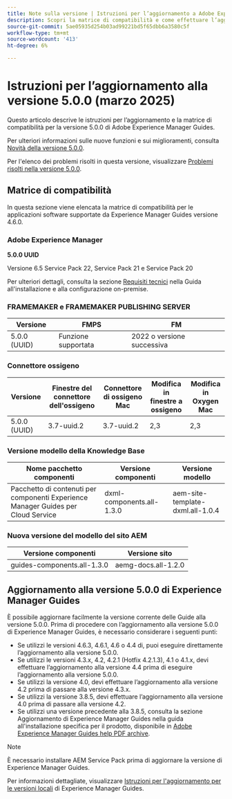 ```yaml
---
title: Note sulla versione | Istruzioni per l’aggiornamento a Adobe Experience Manager Guides versione 5.0.0
description: Scopri la matrice di compatibilità e come effettuare l’aggiornamento alla versione 5.0.0 di Adobe Experience Manager Guides.
source-git-commit: 5ae05935d254b03ad99221bd5f65dbb6a3580c5f
workflow-type: tm+mt
source-wordcount: '413'
ht-degree: 6%

---
```


# Istruzioni per l’aggiornamento alla versione 5.0.0 (marzo 2025)

Questo articolo descrive le istruzioni per l’aggiornamento e la matrice di compatibilità per la versione 5.0.0 di Adobe Experience Manager Guides.

Per ulteriori informazioni sulle nuove funzioni e sui miglioramenti, consulta [Novità della versione 5.0.0](../release-info/whats-new-5-0-0.md).

Per l&#39;elenco dei problemi risolti in questa versione, visualizzare [Problemi risolti nella versione 5.0.0](../release-info/fixed-issues-5-0-0.md).

## Matrice di compatibilità

In questa sezione viene elencata la matrice di compatibilità per le applicazioni software supportate da Experience Manager Guides versione 4.6.0.

### Adobe Experience Manager

**5.0.0 UUID**

Versione 6.5 Service Pack 22, Service Pack 21 e Service Pack 20

Per ulteriori dettagli, consulta la sezione [Requisiti tecnici](../install-guide/download-install-technical-requirements.md) nella Guida all&#39;installazione e alla configurazione on-premise.

### FRAMEMAKER e FRAMEMAKER PUBLISHING SERVER

| Versione | FMPS | FM |
| --- | --- | --- |
| 5.0.0 (UUID) | Funzione supportata | 2022 o versione successiva |

### Connettore ossigeno

| Versione | Finestre del connettore dell&#39;ossigeno | Connettore di ossigeno Mac | Modifica in finestre a ossigeno | Modifica in Oxygen Mac |
| --- | --- | --- |--- |--- |
| 5.0.0 (UUID) | 3.7-uuid.2 | 3.7-uuid.2 | 2,3 | 2,3 |

### Versione modello della Knowledge Base

| Nome pacchetto componenti | Versione componenti | Versione modello |
|---|---|---|
| Pacchetto di contenuti per componenti Experience Manager Guides per Cloud Service | dxml-components.all-1.3.0 | aem-site-template-dxml.all-1.0.4 |

### Nuova versione del modello del sito AEM


| Versione componenti | Versione sito |
|---|---|
| guides-components.all-1.3.0 | aemg-docs.all-1.2.0 |


## Aggiornamento alla versione 5.0.0 di Experience Manager Guides

È possibile aggiornare facilmente la versione corrente delle Guide alla versione 5.0.0. Prima di procedere con l’aggiornamento alla versione 5.0.0 di Experience Manager Guides, è necessario considerare i seguenti punti:

- Se utilizzi le versioni 4.6.3, 4.6.1, 4.6 o 4.4 di, puoi eseguire direttamente l’aggiornamento alla versione 5.0.0.
- Se utilizzi le versioni 4.3.x, 4.2, 4.2.1 (Hotfix 4.2.1.3), 4.1 o 4.1.x, devi effettuare l’aggiornamento alla versione 4.4 prima di eseguire l’aggiornamento alla versione 5.0.0.
- Se utilizzi la versione 4.0, devi effettuare l’aggiornamento alla versione 4.2 prima di passare alla versione 4.3.x.
- Se utilizzi la versione 3.8.5, devi effettuare l’aggiornamento alla versione 4.0 prima di passare alla versione 4.2.
- Se utilizzi una versione precedente alla 3.8.5, consulta la sezione Aggiornamento di Experience Manager Guides nella guida all&#39;installazione specifica per il prodotto, disponibile in [Adobe Experience Manager Guides help PDF archive](https://helpx.adobe.com/it/xml-documentation-for-experience-manager/archive.html).

>[!NOTE]
>
>È necessario installare AEM Service Pack prima di aggiornare la versione di Experience Manager Guides.

Per informazioni dettagliate, visualizzare [Istruzioni per l&#39;aggiornamento per le versioni locali](../install-guide/upgrade-xml-documentation.md) di Experience Manager Guides.